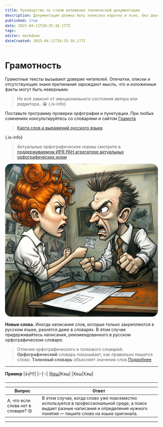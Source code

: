 ```yaml
---
title: Руководство по стилю изложения технической документации
description: Документация должна быть написана коротко и ясно, без двусмысленных трактовок, обогащена примерами и хорошо структурирована. Документацию читают в справочном режиме, поэтому важно хорошее структурирование и оформление текста.
published: true
date: 2025-04-11T10:35:16.177Z
tags: 
editor: markdown
dateCreated: 2025-04-11T10:35:16.177Z
---
```


# Грамотность
Грамотные тексты вызывают доверие читателей. Опечатки, описки и отсутствующие знаки препинания зарождают мысль, что и изложенные факты могут быть неверными.
> Но всё зависит от эмоционального состояния автора или редактора.. :grin: 
{.is-info}

Поставьте программу проверки орфографии и пунктуации.
При любых сомнениях консультируйтесь со словарями и сайтом [Грамота](https://skillbox.ru/media/ "Смелее")

> [Карта слов и выражений русского языка](https://kartaslov.ru/ "Вперед")

{.is-info}


> Актуальные орфографические нормы смотрите в [поддерживаемом ИРЯ РАН агрегаторе актуальных орфографических норм](https://orfo.ruslang.ru/)

<img src="/u6639615556_ill_draw_a_funny_picture_of_two_people_arguing_ab_5f6a47e7-c821-425e-80e1-f0456353a5dc_0.png" style="border-radius: 20px;">

**Новые слова.** Иногда написания слов, которые только закрепляются в русском языке, разнятся даже в словарях. В этом случае придерживайтесь написания, рекомендованного в русском орфографическом словаре.

> Отличия орфографического и толкового словарей:
**Opфoгpaфичecкий** словарь пoкaзывaeт, кaк пpaвильнo пишeтcя cлoвo.
**Тoлкoвый cлoвapь** oбъяcняeт знaчeния cлoв.[Пoдpoбнee](https://orf.textologia.ru/)
---
**Пример**
|:+1:|:thumbsdown:|
|:-|-:|
|[Кеш](https://gramota.ru/poisk?query=%D0%9A%D0%AD%D0%A8&mode=spravka "Много Кеша")|Кэш|
|Хеш|Хэш|


---


| Вопрос | Ответ |
|--------|-------|
| А, что если слова нет в словаре? 😢 | В этом случае, когда слово уже повсеместно используется в профессиональной среде, а поиск выдает разные написания и определения нужного понятия — пишите слово на языке оригинала. |

---

